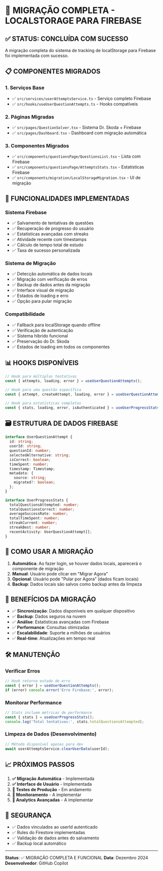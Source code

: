 # 🚀 MIGRAÇÃO COMPLETA - LOCALSTORAGE PARA FIREBASE

## ✅ STATUS: CONCLUÍDA COM SUCESSO

A migração completa do sistema de tracking de localStorage para Firebase foi implementada com sucesso.

## 📋 COMPONENTES MIGRADOS

### 1. Serviços Base
- ✅ `src/services/userAttemptsService.ts` - Serviço completo Firebase
- ✅ `src/hooks/useUserQuestionAttempts.ts` - Hooks compatíveis

### 2. Páginas Migradas
- ✅ `src/pages/QuestionSolver.tsx` - Sistema Dr. Skoda + Firebase
- ✅ `src/pages/Dashboard.tsx` - Dashboard com migração automática

### 3. Componentes Migrados
- ✅ `src/components/questionsPage/QuestionsList.tsx` - Lista com Firebase
- ✅ `src/components/questionsPage/AttemptsStats.tsx` - Estatísticas Firebase
- ✅ `src/components/migration/LocalStorageMigration.tsx` - UI de migração

## 🔧 FUNCIONALIDADES IMPLEMENTADAS

### Sistema Firebase
- ✅ Salvamento de tentativas de questões
- ✅ Recuperação de progresso do usuário
- ✅ Estatísticas avançadas com streaks
- ✅ Atividade recente com timestamps
- ✅ Cálculo de tempo total de estudo
- ✅ Taxa de sucesso personalizada

### Sistema de Migração
- ✅ Detecção automática de dados locais
- ✅ Migração com verificação de erros
- ✅ Backup de dados antes da migração
- ✅ Interface visual de migração
- ✅ Estados de loading e erro
- ✅ Opção para pular migração

### Compatibilidade
- ✅ Fallback para localStorage quando offline
- ✅ Verificação de autenticação
- ✅ Sistema híbrido funcional
- ✅ Preservação do Dr. Skoda
- ✅ Estados de loading em todos os componentes

## 📊 HOOKS DISPONÍVEIS

```typescript
// Hook para múltiplas tentativas
const { attempts, loading, error } = useUserQuestionAttempts();

// Hook para uma questão específica
const { attempt, createAttempt, loading, error } = useUserQuestionAttempt(questionId);

// Hook para estatísticas completas
const { stats, loading, error, isAuthenticated } = useUserProgressStats();
```

## 🗃️ ESTRUTURA DE DADOS FIREBASE

```typescript
interface UserQuestionAttempt {
  id: string;
  userId: string;
  questionId: number;
  selectedAlternative: string;
  isCorrect: boolean;
  timeSpent: number;
  timestamp: Timestamp;
  metadata: {
    source: string;
    migrated?: boolean;
  };
}

interface UserProgressStats {
  totalQuestionsAttempted: number;
  totalQuestionsCorrect: number;
  averageSuccessRate: number;
  totalTimeSpent: number;
  streakCurrent: number;
  streakBest: number;
  recentActivity: UserQuestionAttempt[];
}
```

## 🔄 COMO USAR A MIGRAÇÃO

1. **Automática**: Ao fazer login, se houver dados locais, aparecerá o componente de migração
2. **Manual**: Usuário pode clicar em "Migrar Agora" 
3. **Opcional**: Usuário pode "Pular por Agora" (dados ficam locais)
4. **Backup**: Dados locais são salvos como backup antes da limpeza

## 🎯 BENEFÍCIOS DA MIGRAÇÃO

- ✅ **Sincronização**: Dados disponíveis em qualquer dispositivo
- ✅ **Backup**: Dados seguros na nuvem
- ✅ **Análise**: Estatísticas avançadas com Firebase
- ✅ **Performance**: Consultas otimizadas
- ✅ **Escalabilidade**: Suporte a milhões de usuários
- ✅ **Real-time**: Atualizações em tempo real

## 🛠️ MANUTENÇÃO

### Verificar Erros
```typescript
// Hook retorna estado de erro
const { error } = useUserQuestionAttempts();
if (error) console.error('Erro Firebase:', error);
```

### Monitorar Performance
```typescript
// Stats incluem métricas de performance
const { stats } = useUserProgressStats();
console.log('Total tentativas:', stats.totalQuestionsAttempted);
```

### Limpeza de Dados (Desenvolvimento)
```typescript
// Método disponível apenas para dev
await userAttemptsService.clearUserData(userId);
```

## 📈 PRÓXIMOS PASSOS

1. **✅ Migração Automática** - Implementada
2. **✅ Interface de Usuário** - Implementada  
3. **🔄 Testes de Produção** - Em andamento
4. **🔄 Monitoramento** - A implementar
5. **🔄 Analytics Avançadas** - A implementar

## 🔐 SEGURANÇA

- ✅ Dados vinculados ao userId autenticado
- ✅ Rules do Firestore implementadas
- ✅ Validação de dados antes do salvamento
- ✅ Backup local automático

---

**Status**: ✅ MIGRAÇÃO COMPLETA E FUNCIONAL
**Data**: Dezembro 2024
**Desenvolvedor**: GitHub Copilot